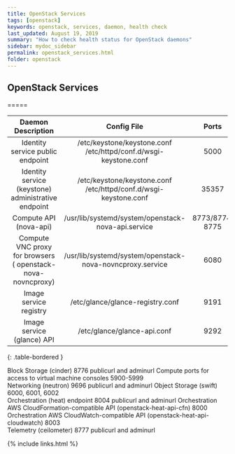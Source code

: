 ```yaml
---
title: OpenStack Services
tags: [openstack]
keywords: openstack, services, daemon, health check
last_updated: August 19, 2019
summary: "How to check health status for OpenStack daemons"
sidebar: mydoc_sidebar
permalink: openstack_services.html
folder: openstack
---
```



## OpenStack Services
=====

Daemon Description | Config File | Ports | Service Name | Note  
:------:|:------:|:------:|:------:|:------:  
Identity service public endpoint | /etc/keystone/keystone.conf<br>/etc/httpd/conf.d/wsgi-keystone.conf | 5000 | | publicurl  
Identity service (keystone) administrative endpoint | /etc/keystone/keystone.conf<br>/etc/httpd/conf.d/wsgi-keystone.conf | 35357 | | adminurl
Compute API (nova-api) | /usr/lib/systemd/system/openstack-nova-api.service | 8773/8774, 8775 | openstack-nova-api.service
Compute VNC proxy for browsers ( openstack-nova-novncproxy) | /usr/lib/systemd/system/openstack-nova-novncproxy.service | 6080 | openstack-nova-novncproxy.service
Image service registry | /etc/glance/glance-registry.conf | 9191 | openstack-glance-registry.service	
Image service (glance) API | /etc/glance/glance-api.conf | 9292 | openstack-glance-api.service | publicurl and adminurl
{: .table-bordered }


Block Storage (cinder) 	8776 	publicurl and adminurl
Compute ports for access to virtual machine consoles 	5900-5999 	
Networking (neutron) 	9696 	publicurl and adminurl
Object Storage (swift) 	6000, 6001, 6002 	
Orchestration (heat) endpoint 	8004 	publicurl and adminurl
Orchestration AWS CloudFormation-compatible API (openstack-heat-api-cfn) 	8000 	
Orchestration AWS CloudWatch-compatible API (openstack-heat-api-cloudwatch) 	8003 	
Telemetry (ceilometer) 	8777 	publicurl and adminurl

{% include links.html %}
